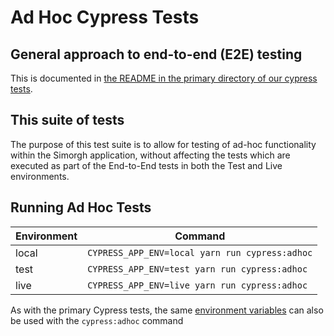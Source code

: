 # Ad Hoc Cypress Tests

## General approach to end-to-end (E2E) testing

This is documented in [the README in the primary directory of our cypress tests](https://github.com/bbc/simorgh/blob/latest/cypress/README.md).

## This suite of tests

The purpose of this test suite is to allow for testing of ad-hoc functionality within the Simorgh application, without affecting the tests which are executed as part of the End-to-End tests in both the Test and Live environments.

## Running Ad Hoc Tests

| Environment | Command                                        |
| ----------- | ---------------------------------------------- |
| local       | `CYPRESS_APP_ENV=local yarn run cypress:adhoc` |
| test        | `CYPRESS_APP_ENV=test yarn run cypress:adhoc`  |
| live        | `CYPRESS_APP_ENV=live yarn run cypress:adhoc`  |

As with the primary Cypress tests, the same [environment variables](https://github.com/bbc/simorgh#environment-variables) can also be used with the `cypress:adhoc` command
